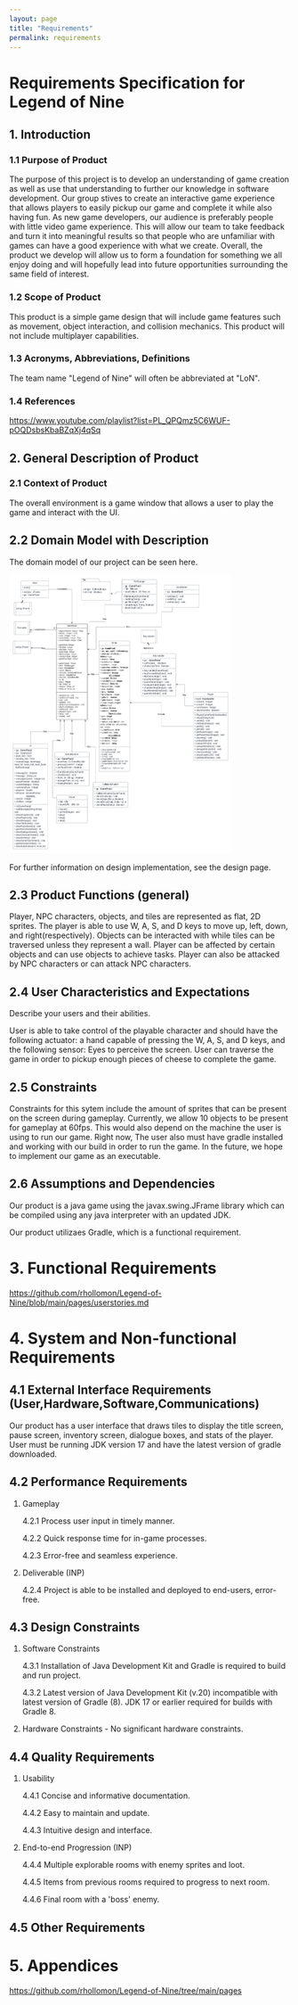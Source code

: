 ```yaml
---
layout: page
title: "Requirements"
permalink: requirements
---
```


# Requirements Specification for Legend of Nine

## 1. Introduction

### 1.1 Purpose of Product

The purpose of this project is to develop an understanding of game creation as well as use that understanding to further our knowledge in software development. Our group stives to create an interactive game experience that allows players to easily pickup our game and complete it while also having fun. As new game developers, our audience is preferably people with little video game experience. This will allow our team to take feedback and turn it into meaningful results so that people who are unfamiliar with games can have a good experience with what we create. Overall, the product we develop will allow us to form a foundation for something we all enjoy doing and will hopefully lead into future opportunities surrounding the same field of interest. 

### 1.2 Scope of Product

This product is a simple game design that will include game features such as movement, object interaction, and collision mechanics. This product will not include multiplayer capabilities.
### 1.3 Acronyms, Abbreviations, Definitions

The team name "Legend of Nine" will often be abbreviated at "LoN". 

### 1.4 References

https://www.youtube.com/playlist?list=PL_QPQmz5C6WUF-pOQDsbsKbaBZqXj4qSq

## 2. General Description of Product

### 2.1 Context of Product

The overall environment is a game window that allows a user to play the game and interact with the UI.  

## 2.2 Domain Model with Description

The domain model of our project can be seen here.

<img src="res/uml_v0.2.png"
     alt="UML Diagram"
     width="400"
     height="500"
     />

For further information on design implementation, see the design page. 

## 2.3 Product Functions (general)

Player, NPC characters, objects, and tiles are represented as flat, 2D sprites. The player is able to use W, A, S, and D keys to move up, left, down, and right(respectively). Objects can be interacted with while tiles can be traversed unless they represent a wall. Player can be affected by certain objects and can use objects to achieve tasks. Player can also be attacked by NPC characters or can attack NPC characters.  
## 2.4 User Characteristics and Expectations

Describe your users and their abilities.

User is able to take control of the playable character and should have the following actuator: a hand capable of pressing the W, A, S, and D keys, and the following sensor: Eyes to perceive the screen. User can traverse the game in order to pickup enough pieces of cheese to complete the game.   
## 2.5 Constraints

Constraints for this sytem include the amount of sprites that can be present on the screen during gameplay. Currently, we allow 10 objects to be present for gameplay at 60fps. This would also depend on the machine the user is using to run our game. Right now, The user also must have gradle installed and working with our build in order to run the game. In the future, we hope to implement our game as an executable.

## 2.6 Assumptions and Dependencies

Our product is a java game using the javax.swing.JFrame library which can be compiled using any java interpreter with an updated JDK. 

Our product utilizaes Gradle, which is a functional requirement. 

# 3. Functional Requirements

https://github.com/rhollomon/Legend-of-Nine/blob/main/pages/userstories.md

# 4. System and Non-functional Requirements

## 4.1 External Interface Requirements (User,Hardware,Software,Communications)

Our product has a user interface that draws tiles to display the title screen, pause screen, inventory screen, dialogue boxes, and stats of the player. 
User must be running JDK version 17 and have the latest version of gradle downloaded.

## 4.2 Performance Requirements

1. Gameplay

    4.2.1 Process user input in timely manner. 

    4.2.2 Quick response time for in-game processes. 

    4.2.3 Error-free and seamless experience. 

2. Deliverable (INP)

    4.2.4 Project is able to be installed and deployed to end-users, error-free.

## 4.3 Design Constraints

1. Software Constraints

    4.3.1 Installation of Java Development Kit and Gradle is required to build and run project. 

    4.3.2 Latest version of Java Development Kit (v.20) incompatible with latest version of Gradle (8). JDK 17 or earlier required for builds with Gradle 8. 

2. Hardware Constraints - No significant hardware constraints. 

## 4.4 Quality Requirements

1. Usability

    4.4.1 Concise and informative documentation. 

    4.4.2 Easy to maintain and update. 

    4.4.3 Intuitive design and interface. 
    
2. End-to-end Progression (INP)

    4.4.4 Multiple explorable rooms with enemy sprites and loot.

    4.4.5 Items from previous rooms required to progress to next room.

    4.4.6 Final room with a 'boss' enemy. 

## 4.5 Other Requirements
 

# 5. Appendices

https://github.com/rhollomon/Legend-of-Nine/tree/main/pages

